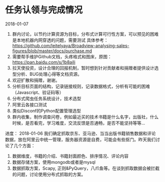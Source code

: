 # 任务认领与完成情况
2018-01-07
1) 群内讨论，以节约计算资源为目标，分布式计算可行性方案，可以预见的困难是本地机器内网穿透的问题，需要测试
具体参考：https://github.com/leitelyaya/Broadview-analysing-sales-figures/blob/master/docs/purchase.md
2) 需要帮手维护Github文档，头疼格式和图床，原图：https://pan.baidu.com/s/1b8aiIi
3) 拉天使投资，设计合理的回报机制，暂时想到针对贡献者和捐赠者提供设计选型分析、BUG处理心得等文档资源。
4) 欢迎扩散和捐赠，谢谢。
5) 分析目标页面的结构，记录链接规则，记录数据格式，分析有可能的困难（Javascript、验证码等）
6) 分布式爬虫任务系统设计，技术选型
7) 阿里云各接口测试
8) 类似Disconf的Python配置管理选型
9) 群内收集，制作调查问卷，例如最近买的技术书籍是什么名字，出版社，什么时候，是否看完，学习难度，交流反馈是否通畅，是否不能坚持等等...

进度：
2018-01-06
我们确定抓取京东、亚马逊、当当出版书籍销售数据和评论数据，放在阿里云中统一管理，服务器资源是自费，可能会有些抠门。昨天我们讨论了几个方面：
1) 数据维度，书籍的介绍、书籍封面颜色、排序情况、评论内容
2) 数据存储方案，使用mongodb或者是mysql
3) 数据抓取方案，Scapy, 正则&PyQuery，八爪鱼等。在谈到抓取数据会被拦截的问题，讨论使用分布式抓取的方案。